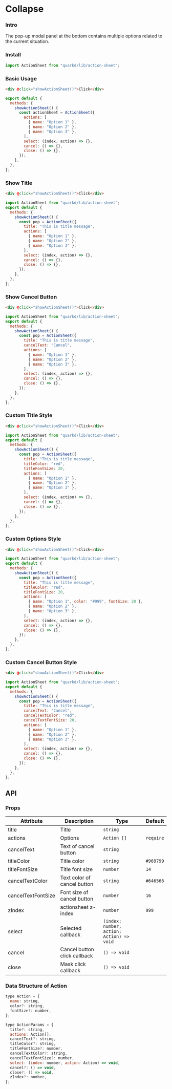 # Collapse

### Intro

The pop-up modal panel at the bottom contains multiple options related to the current situation.

### Install

```ts
import ActionSheet from "quarkd/lib/action-sheet";
```

### Basic Usage

```html
<div @click="showActionSheet()">Click</div>
```

```js
export default {
  methods: {
    showActionSheet() {
      const actionSheet = ActionSheet({
        actions: [
          { name: "Option 1" },
          { name: "Option 2" },
          { name: "Option 3" },
        ],
        select: (index, action) => {},
        cancel: () => {},
        close: () => {},
      });
    },
  },
};
```

### Show Title

```html
<div @click="showActionSheet()">Click</div>
```

```js
import ActionSheet from "quarkd/lib/action-sheet";
export default {
  methods: {
    showActionSheet() {
      const pop = ActionSheet({
        title: "This is title message",
        actions: [
          { name: "Option 1" },
          { name: "Option 2" },
          { name: "Option 3" },
        ],
        select: (index, action) => {},
        cancel: () => {},
        close: () => {},
      });
    },
  },
};
```

### Show Cancel Button

```html
<div @click="showActionSheet()">Click</div>
```

```js
import ActionSheet from "quarkd/lib/action-sheet";
export default {
  methods: {
    showActionSheet() {
      const pop = ActionSheet({
        title: "This is title message",
        cancelText: "Cancel",
        actions: [
          { name: "Option 1" },
          { name: "Option 2" },
          { name: "Option 3" },
        ],
        select: (index, action) => {},
        cancel: () => {},
        close: () => {},
      });
    },
  },
};
```

### Custom Title Style

```html
<div @click="showActionSheet()">Click</div>
```

```js
import ActionSheet from "quarkd/lib/action-sheet";
export default {
  methods: {
    showActionSheet() {
      const pop = ActionSheet({
        title: "This is title message",
        titleColor: "red",
        titleFontSize: 20,
        actions: [
          { name: "Option 1" },
          { name: "Option 2" },
          { name: "Option 3" },
        ],
        select: (index, action) => {},
        cancel: () => {},
        close: () => {},
      });
    },
  },
};
```

### Custom Options Style

```html
<div @click="showActionSheet()">Click</div>
```

```js
import ActionSheet from "quarkd/lib/action-sheet";
export default {
  methods: {
    showActionSheet() {
      const pop = ActionSheet({
        title: "This is title message",
        titleColor: "red",
        titleFontSize: 20,
        actions: [
          { name: "Option 1", color: "#999", fontSize: 20 },
          { name: "Option 2" },
          { name: "Option 3" },
        ],
        select: (index, action) => {},
        cancel: () => {},
        close: () => {},
      });
    },
  },
};
```

### Custom Cancel Button Style

```html
<div @click="showActionSheet()">Click</div>
```

```js
import ActionSheet from "quarkd/lib/action-sheet";
export default {
  methods: {
    showActionSheet() {
      const pop = ActionSheet({
        title: "This is title message",
        cancelText: "Cancel",
        cancelTextColor: "red",
        cancelTextFontSize: 20,
        actions: [
          { name: "Option 1" },
          { name: "Option 2" },
          { name: "Option 3" },
        ],
        select: (index, action) => {},
        cancel: () => {},
        close: () => {},
      });
    },
  },
};
```

## API

### Props

| Attribute          | Description                  | Type                                      | Default   |
| ------------------ | ---------------------------- | ----------------------------------------- | --------- |
| title              | Title                        | `string`                                  |           |
| actions            | Options                      | `Action []`                               | `require` |
| cancelText         | Text of cancel button        | `string `                                 |
| titleColor         | Title color                  | `string `                                 | `#969799` |
| titleFontSize      | Title font size              | `number `                                 | `14`      |
| cancelTextColor    | Text color of cancel button  | `string `                                 | `#646566` |
| cancelTextFontSize | Font size of cancel button   | `number`                                  | `16`      |
| zIndex             | actionsheet z-index          | `number `                                 | `999`     |
| select             | Selected callback            | `(index: number, action: Action) => void` |           |
| cancel             | Cancel button click callback | `() => void `                             |           |
| close              | Mask click callback          | `() => void`                              |           |

### Data Structure of Action

```js
type Action = {
  name: string,
  color?: string,
  fontSize?: number,
};

type ActionParams = {
  title?: string,
  actions: Action[],
  cancelText?: string,
  titleColor?: string,
  titleFontSize?: number,
  cancelTextColor?: string,
  cancelTextFontSize?: number,
  select: (index: number, action: Action) => void,
  cancel?: () => void,
  close?: () => void,
  zIndex?: number,
};
```
